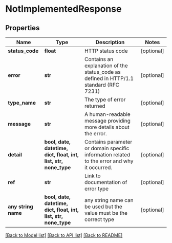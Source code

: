 # NotImplementedResponse


## Properties
Name | Type | Description | Notes
------------ | ------------- | ------------- | -------------
**status_code** | **float** | HTTP status code | [optional] 
**error** | **str** | Contains an explanation of the status_code as defined in HTTP/1.1 standard (RFC 7231) | [optional] 
**type_name** | **str** | The type of error returned | [optional] 
**message** | **str** | A human-readable message providing more details about the error. | [optional] 
**detail** | **bool, date, datetime, dict, float, int, list, str, none_type** | Contains parameter or domain specific information related to the error and why it occurred. | [optional] 
**ref** | **str** | Link to documentation of error type | [optional] 
**any string name** | **bool, date, datetime, dict, float, int, list, str, none_type** | any string name can be used but the value must be the correct type | [optional]

[[Back to Model list]](../../README.md#documentation-for-models) [[Back to API list]](../../README.md#documentation-for-api-endpoints) [[Back to README]](../../README.md)


